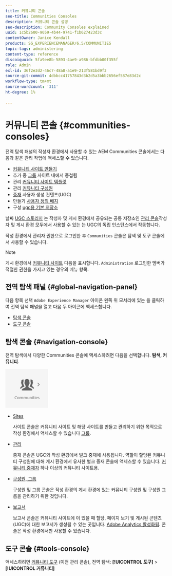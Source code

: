 ```yaml
---
title: 커뮤니티 콘솔
seo-title: Communities Consoles
description: 커뮤니티 콘솔 설명
seo-description: Community Consoles explained
uuid: 1c5b2600-9059-4b44-9741-f1b627423d3c
contentOwner: Janice Kendall
products: SG_EXPERIENCEMANAGER/6.5/COMMUNITIES
topic-tags: administering
content-type: reference
discoiquuid: 5fa9ee8b-5893-4ae9-a986-bfdbb00f355f
role: Admin
exl-id: 36f2e3d2-46c7-48a8-a1e9-213f581bd9f3
source-git-commit: 4dbbcc41757843d3b2d5a3bbb2656ef587e83d2c
workflow-type: tm+mt
source-wordcount: '311'
ht-degree: 1%

---
```


# 커뮤니티 콘솔 {#communities-consoles}

전역 탐색 패널의 작성자 환경에서 사용할 수 있는 AEM Communities 콘솔에서는 다음과 같은 관리 작업에 액세스할 수 있습니다.

* [커뮤니티 사이트 만들기](sites-console.md)
* 추가 중 [그룹](groups.md) 사이트 내에서 중첩됨
* 관리 [커뮤니티 사이트 템플릿](sites.md)
* 관리 [커뮤니티 구성원](members.md)
* [중재](moderate-ugc.md) 사용자 생성 컨텐츠(UGC)
* 만들기 [사용자 정의 배지](badges.md)
* 구성 [ugc용 기본 저장소](srp-config.md)

날짜 [UGC 스토리지](working-with-srp.md) 는 작성자 및 게시 환경에서 공유되는 공통 저장소인 [관리 콘솔](moderation.md)작성자 및 게시 환경 모두에서 사용할 수 있는 는 UGC의 독립 인스턴스에서 작동합니다.

작성 환경에서 관리자 권한으로 로그인한 후 `Communities` 콘솔은 탐색 및 도구 콘솔에서 사용할 수 있습니다.

>[!NOTE]
>
>게시 환경에서 [커뮤니티 사이트](sites-console.md) 다음을 표시합니다. `Administration` 로그인한 멤버가 적절한 권한을 가지고 있는 경우의 메뉴 항목.

## 전역 탐색 패널 {#global-navigation-panel}

다음 항목 선택 `Adobe Experience Manager` 아이콘 왼쪽 위 모서리에 있는 을 클릭하여 전역 탐색 패널을 열고 다음 두 아이콘에 액세스합니다.

* [탐색 콘솔](#navigation-console)
* [도구 콘솔](tools.md)

## 탐색 콘솔 {#navigation-console}

전역 탐색에서 다양한 Communities 콘솔에 액세스하려면 다음을 선택합니다. **탐색, 커뮤니티**.

![커뮤니티](assets/communities.png)

* [Sites](sites-console.md)

   사이트 콘솔은 커뮤니티 사이트 및 해당 사이트를 만들고 관리하기 위한 목적으로 작성 환경에서 액세스할 수 있습니다 [그룹](groups.md).

* [관리](moderation.md)

   중재 콘솔은 UGC와 작성 환경에서 벌크 중재에 사용됩니다. 역할이 할당된 커뮤니티 구성원에 대해 게시 환경에서 유사한 벌크 중재 콘솔에 액세스할 수 있습니다. [커뮤니티 중재자](users.md#publishenvironmentusersandgroups) 하나 이상의 커뮤니티 사이트용.

* [구성원, 그룹](members.md)

   구성원 및 그룹 콘솔은 작성 환경의 게시 환경에 있는 커뮤니티 구성원 및 구성원 그룹을 관리하기 위한 것입니다.

* [보고서](reports.md)

   보고서 콘솔은 커뮤니티 사이트에 이 있을 때 할당, 페이지 보기 및 게시된 콘텐츠(UGC)에 대한 보고서가 생성될 수 있는 곳입니다. [Adobe Analytics 활성화됨](sites-console.md#analytics). 콘솔은 작성 환경에서만 사용할 수 있습니다.

## 도구 콘솔 {#tools-console}

액세스하려면 [커뮤니티 도구](tools.md) (이전 관리 콘솔), 전역 탐색: **[!UICONTROL 도구]** > **[!UICONTROL 커뮤니티]**
